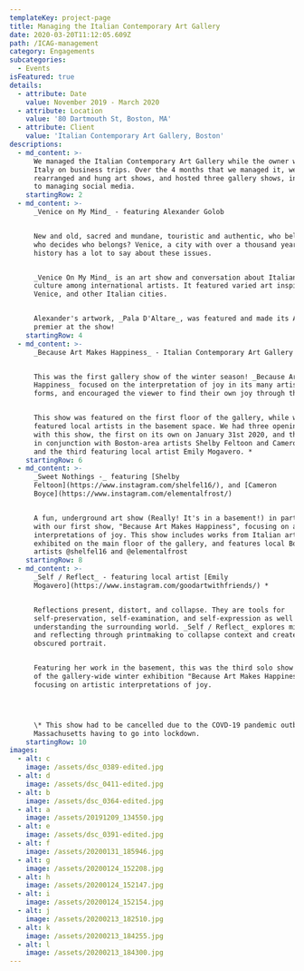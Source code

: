 ```yaml
---
templateKey: project-page
title: Managing the Italian Contemporary Art Gallery
date: 2020-03-20T11:12:05.609Z
path: /ICAG-management
category: Engagements
subcategories:
  - Events
isFeatured: true
details:
  - attribute: Date
    value: November 2019 - March 2020
  - attribute: Location
    value: '80 Dartmouth St, Boston, MA'
  - attribute: Client
    value: 'Italian Contemporary Art Gallery, Boston'
descriptions:
  - md_content: >-
      We managed the Italian Contemporary Art Gallery while the owner was in
      Italy on business trips. Over the 4 months that we managed it, we
      rearranged and hung art shows, and hosted three gallery shows, in addition
      to managing social media.
    startingRow: 2
  - md_content: >-
      _Venice on My Mind_ - featuring Alexander Golob 


      New and old, sacred and mundane, touristic and authentic, who belongs and
      who decides who belongs? Venice, a city with over a thousand years of
      history has a lot to say about these issues.⁠


      _Venice On My Mind_ is an art show and conversation about Italian art and
      culture among international artists. It featured varied art inspired by
      Venice, and other Italian cities.⁠


      Alexander's artwork, _Pala D'Altare_, was featured and made its American
      premier at the show!
    startingRow: 4
  - md_content: >-
      _Because Art Makes Happiness_ - Italian Contemporary Art Gallery artists


      This was the first gallery show of the winter season! _Because Art Makes
      Happiness_ focused on the interpretation of joy in its many artistic
      forms, and encouraged the viewer to find their own joy through the art. 


      This show was featured on the first floor of the gallery, while we
      featured local artists in the basement space. We had three opening events
      with this show, the first on its own on January 31st 2020, and the second
      in conjunction with Boston-area artists Shelby Feltoon and Cameron Boyce,
      and the third featuring local artist Emily Mogavero. *
    startingRow: 6
  - md_content: >-
      _Sweet Nothings -_ featuring [Shelby
      Feltoon](https://www.instagram.com/shelfel16/), and [Cameron
      Boyce](https://www.instagram.com/elementalfrost/)


      A fun, underground art show (Really! It's in a basement!) in partnership
      with our first show, "Because Art Makes Happiness", focusing on artistic
      interpretations of joy. This show includes works from Italian artists,
      exhibited on the main floor of the gallery, and features local Boston area
      artists @shelfel16 and @elementalfrost
    startingRow: 8
  - md_content: >-
      _Self / Reflect_ - featuring local artist [Emily
      Mogavero](https://www.instagram.com/goodartwithfriends/) *


      Reflections present, distort, and collapse. They are tools for
      self-preservation, self-examination, and self-expression as well as for
      understanding the surrounding world. _Self / Reflect_ explores mirroring
      and reflecting through printmaking to collapse context and create an
      obscured portrait.⁠ 


      Featuring her work in the basement, this was the third solo show as part
      of the gallery-wide winter exhibition "Because Art Makes Happiness",
      focusing on artistic interpretations of joy.⁠




      \* This show had to be cancelled due to the COVD-19 pandemic outbreak and
      Massachusetts having to go into lockdown.
    startingRow: 10
images:
  - alt: c
    image: /assets/dsc_0389-edited.jpg
  - alt: d
    image: /assets/dsc_0411-edited.jpg
  - alt: b
    image: /assets/dsc_0364-edited.jpg
  - alt: a
    image: /assets/20191209_134550.jpg
  - alt: e
    image: /assets/dsc_0391-edited.jpg
  - alt: f
    image: /assets/20200131_185946.jpg
  - alt: g
    image: /assets/20200124_152208.jpg
  - alt: h
    image: /assets/20200124_152147.jpg
  - alt: i
    image: /assets/20200124_152154.jpg
  - alt: j
    image: /assets/20200213_182510.jpg
  - alt: k
    image: /assets/20200213_184255.jpg
  - alt: l
    image: /assets/20200213_184300.jpg
---
```



